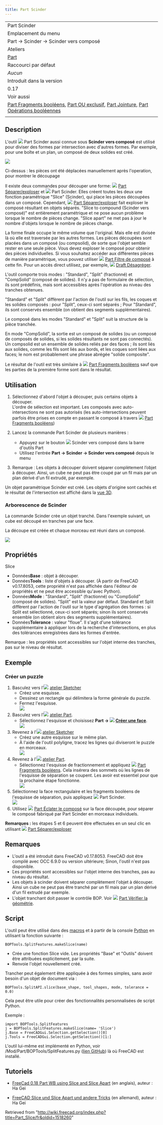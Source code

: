 ```yaml
---
title: Part Scinder
---
```

|  |
| --- |
| Part Scinder |
| Emplacement du menu |
| Part → Scinder → Scinder vers composé |
| Ateliers |
| [Part](/Part_Workbench/fr "Part Workbench/fr") |
| Raccourci par défaut |
| *Aucun* |
| Introduit dans la version |
| 0.17 |
| Voir aussi |
| [Part Fragments booléens](/Part_BooleanFragments/fr "Part BooleanFragments/fr"), [Part OU exclusif](/Part_XOR/fr "Part XOR/fr"), [Part Jointure](/Part_CompJoinFeatures/fr "Part CompJoinFeatures/fr"), [Part Opérations booléennes](/Part_Boolean/fr "Part Boolean/fr") |
|  |

## Description

L'outil ![](/images/Part_Slice.svg) Part Scinder aussi connue sous **Scinder vers composé** est utilisé pour diviser des formes par intersection avec d'autres formes. Par exemple, pour une boîte et un plan, un composé de deux solides est créé.

![](/images/Part_Slice_Demo.png)

Ci-dessus : les pièces ont été déplacées manuellement après l'operation, pour montrer le découpage

Il existe deux commandes pour découper une forme: ![](/images/Part_SliceApart.svg) [Part Séparer/exploser](/Part_SliceApart/fr "Part SliceApart/fr") et ![](/images/Part_Slice.svg) Part Scinder. Elles créent toutes les deux une fonction paramétrique "Slice" (Scinder), qui place les pièces découpées dans un composé. Cependant, ![](/images/Part_SliceApart.svg) [Part Séparer/exploser](/Part_SliceApart/fr "Part SliceApart/fr") fait exploser le composé résultant en objets séparés. "Slice to compound (Scinder vers composé)" est entièrement paramétrique et ne pose aucun problème lorsque le nombre de pièces change. "Slice apart" ne met pas à jour le nombre d'objets lorsque le nombre de pièces change.

La forme finale occupe le même volume que l'original. Mais elle est divisée là où elle est traversée par les autres formes. Les pièces découpées sont placées dans un composé (ou compsolid), de sorte que l'objet semble rester en une seule pièce. Vous devez exploser le composé pour obtenir des pièces individuelles. Si vous souhaitez accéder aux différentes pièces de manière paramétrique, vous pouvez utiliser ![](/images/Part_CompoundFilter.svg) [Part Filtre de composé](/Part_CompoundFilter/fr "Part CompoundFilter/fr") à cette fin. Pour un accès direct utilisez, par exemple, ![](/images/Draft_Downgrade.svg) [Draft Désagréger](/Draft_Downgrade/fr "Draft Downgrade/fr").

L'outil comporte trois modes : "Standard", "Split" (fractionné) et "CompSolid" (composé de solides). Il n'y a pas de formulaire de sélection, ils sont prédéfinis, mais sont accessibles après l'opération au niveau des tranches obtenues.

"Standard" et "Split" diffèrent par l'action de l'outil sur les fils, les coques et les solides composés : pour "Split", ceux-ci sont séparés ; Pour "Standard", ils sont conservés ensemble (on obtient des segments supplémentaires).

Le composé dans les modes "Standard" et "Split" suit la structure de la pièce tranchée.

En mode "CompSolid", la sortie est un composé de solides (ou un composé de composés de solides, si les solides résultants ne sont pas connectés). Un compsolid est un ensemble de solides reliés par des faces ; ils sont liés aux solides, comme les fils sont liés aux bords, et les coques sont liées aux faces; le nom est probablement une phrase abrégée "solide composite".

Le résultat de l'outil est très similaire à ![](/images/Part_BooleanFragments.svg) [Part Fragments booléens](/Part_BooleanFragments/fr "Part BooleanFragments/fr") sauf que les parties de la première forme sont dans le résultat.

## Utilisation

1. Sélectionnez d'abord l'objet à découper, puis certains objets à découper.   
    L'ordre de sélection est important. Les composés avec auto-intersections ne sont pas autorisés (les auto-intersections peuvent parfois être prises en compte en passant le composé à travers ![](/images/Part_BooleanFragments.svg) [Part Fragments booléens](/Part_BooleanFragments/fr "Part BooleanFragments/fr"))
2. Lancez la commande Part Scinder de plusieurs manières :
   * Appuyez sur le bouton ![](/images/Part_Slice.svg) Scinder vers composé dans la barre d'outils Part
   * Utilisez l'entrée **Part → Scinder → Scinder vers composé** depuis le menu

1. Remarque ː Les objets à découper doivent séparer complètement l’objet à découper. Ainsi, un cube ne peut pas être coupé par un fil mais par un plan dérivé d'un fil extrudé, par exemple.

Un objet paramétrique Scinder est créé. Les objets d'origine sont cachés et le résultat de l'intersection est affiché dans la [vue 3D](/3D_view/fr "3D view/fr").

### Arborescence de Scinder

La commande Scinder crée un objet tranché. Dans l'exemple suivant, un cube est découpé en tranches par une face.

La découpe est créée et chaque morceau est réuni dans un composé.

![](/images/Part_SliceTree.png)

## Propriétés

Slice

* Données**Base** : objet à découper.
* Données**Tools** : liste d'objets à découper. (À partir de FreeCAD v0.17.8053, cette propriété n'est pas affichée dans l'éditeur de propriétés et ne peut être accessible qu'avec Python).
* Données**Mode** : "Standard", "Split" (fractionné) ou "CompSolid" (composé de solides). "Split" est la valeur par défaut. Standard et Split diffèrent par l'action de l'outil sur le type d'agrégation des formes : si Split est sélectionné, ceux-ci sont séparés; sinon ils sont conservés ensemble (on obtient alors des segments supplémentaires).
* Données**Tolerance** : valeur "floue". Il s'agit d'une tolérance supplémentaire à appliquer lors de la recherche d'intersections, en plus des tolérances enregistrées dans les formes d'entrée.

̈Remarque : les propriétés sont accessibles sur l'objet interne des tranches, pas sur le niveau de résultat.

## Exemple

### Créer un puzzle

1. Basculez vers l'![](/images/Workbench_Sketcher.svg) [atelier Sketcher](/Sketcher_Workbench/fr "Sketcher Workbench/fr")
   * Créez une esquisse.
   * Dessinez un rectangle qui délimitera la forme générale du puzzle.
   * Fermez l'esquisse.   
     ![](/images/Slice_example_step1.png)
2. Basculez vers l'![](/images/Workbench_Part.svg) [atelier Part](/Part_Workbench/fr "Part Workbench/fr").
   * Sélectionnez l'esquisse et choisissez **Part → ![](/images/Part_MakeFace.svg) [Créer une face](/Part_MakeFace/fr "Part MakeFace/fr")**.  
     ![](/images/Slice_example_step2.png)
3. Revenez à l'![](/images/Workbench_Sketcher.svg) [atelier Sketcher](/Sketcher_Workbench/fr "Sketcher Workbench/fr")
   * Créez une autre esquisse sur le même plan.
   * À l'aide de l'outil polyligne, tracez les lignes qui diviseront le puzzle en morceaux.   
     ![](/images/Slice_example_step3.png)
4. Revenez à l'![](/images/Workbench_Part.svg) [atelier Part](/Part_Workbench/fr "Part Workbench/fr").
   * Sélectionnez l'esquisse de fractionnement et appliquez ![](/images/Part_BooleanFragments.svg) [Part Fragments booléens](/Part_BooleanFragments/fr "Part BooleanFragments/fr"). Cela insérera des sommets où les lignes de l'esquisse de séparation se coupent. Les avoir est essentiel pour que la prochaine étape fonctionne.  
     ![](/images/Slice_example_step4.png)
5. Sélectionnez la face rectangulaire et les fragments booléens de l'esquisse de séparation, puis appliquez ![](/images/Part_Slice.svg) Part Scinder.  
   ![](/images/Slice_example_step5.png)
6. Utilisez ![](/images/Part_ExplodeCompound.svg) [Part Éclater le composé](/Part_ExplodeCompound/fr "Part ExplodeCompound/fr") sur la face découpée, pour séparer le composé fabriqué par Part Scinder en morceaux individuels.

**Remarques :** les étapes 5 et 6 peuvent être effectuées en un seul clic en utilisant ![](/images/Part_SliceApart.svg) [Part Séparer/exploser](/Part_SliceApart/fr "Part SliceApart/fr")

## Remarques

* L'outil a été introduit dans FreeCAD v0.17.8053. FreeCAD doit être compilé avec OCC 6.9.0 ou version ultérieure; Sinon, l'outil n'est pas disponible.
* ̈Les propriétés sont accessibles sur l'objet interne des tranches, pas au niveau du résultat.
* Les objets à scinder doivent séparer complètement l'objet à découper. Ainsi un cube ne peut pas être tranché par un fil mais par un plan dérivé d'un fil extrudé par exemple.
* L'objet tranchant doit passer le contrôle BOP. Voir ![](/images/Part_CheckGeometry.svg) [Part Vérifier la géométrie](/Part_CheckGeometry/fr "Part CheckGeometry/fr").

## Script

L'outil peut être utilisé dans des [macros](/Macros/fr "Macros/fr") et à partir de la console [Python](/Python/fr "Python/fr") en utilisant la fonction suivante :

```
BOPTools.SplitFeatures.makeSlice(name)

```

* Crée une fonction Slice vide. Les propriétés "Base" et "Outils" doivent être attribuées explicitement, par la suite.
* Renvoie l'objet nouvellement créé.

Trancher peut également être appliquée à des formes simples, sans avoir besoin d'un objet de document via :

```
BOPTools.SplitAPI.slice(base_shape, tool_shapes, mode, tolerance = 0.0)

```

Cela peut être utile pour créer des fonctionnalités personnalisées de script Python.

Exemple :

```
import BOPTools.SplitFeatures
j = BOPTools.SplitFeatures.makeSlice(name= 'Slice')
j.Base = FreeCADGui.Selection.getSelection()[0]
j.Tools = FreeCADGui.Selection.getSelection()[1:]

```

L'outil lui-même est implémenté en Python, voir /Mod/Part/BOPTools/SplitFeatures.py ([lien GitHub](https://github.com/FreeCAD/FreeCAD/blob/master/src/Mod/Part/BOPTools/SplitFeatures.py)) là où FreeCAD est installé.

## Tutoriels

* [FreeCad 0.18 Part WB using Slice and Slice Apart](https://www.youtube.com/watch?v=tzHkQaHgrfQ) (en anglais), auteur : Ha Gei

* [FreeCAD Slice und Slice Apart und andere Tricks](https://www.youtube.com/watch?v=JJAL5JmqqKQ) (en allemand), auteur : Ha Gei

Retrieved from "<http://wiki.freecad.org/index.php?title=Part_Slice/fr&oldid=1518260>"